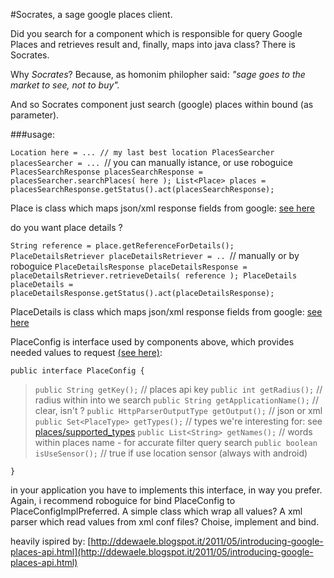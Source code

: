 #Socrates, a sage google places client.

Did you search for a component which is responsible for query Google Places
and retrieves result and, finally, maps into java class? 
There is Socrates.

Why *Socrates*? Because, as homonim philopher said:
*"sage goes to the market to see, not to buy".*

And so Socrates component just search (google) places within bound (as parameter).


###usage:

`Location here = ... // my last best location
PlacesSearcher placesSearcher = ... `// you can manually istance, or use roboguice
`PlacesSearchResponse placesSearchResponse = placesSearcher.searchPlaces( here );
List<Place> places = placesSearchResponse.getStatus().act(placesSearchResponse);`


Place is class which maps json/xml response fields from google: [see here](http://developers.google.com/maps/documentation/places/#PlaceSearchResults)


do you want place details ?


`String reference = place.getReferenceForDetails();
PlaceDetailsRetriever placeDetailsRetriever = .. `// manually or by roboguice
`PlaceDetailsResponse placeDetailsResponse = placeDetailsRetriever.retrieveDetails( reference );
PlaceDetails placeDetails = placeDetailsResponse.getStatus().act(placeDetailsResponse);`

PlaceDetails is class which maps json/xml response fields from google: [see here](https://developers.google.com/maps/documentation/places/#PlaceDetailsResults)


PlaceConfig is interface used by components above, which provides needed values to request [(see here)](https://developers.google.com/maps/documentation/places/#PlaceSearchRequests):

`public interface PlaceConfig {`
>`public String getKey();` // places api key
>`public int getRadius();` // radius within into we search
>`public String getApplicationName();` // clear, isn't ?
>`public HttpParserOutputType getOutput();`	// json or xml
>`public Set<PlaceType> getTypes();`	// types we're interesting for: see [places/supported_types](https://developers.google.com/maps/documentation/places/supported_types)
>`public List<String> getNames();` // words within places name - for accurate filter query search 
>`public boolean isUseSensor();` // true if use location sensor (always with android)

`}`



 
in your application you have to implements this interface, in way you prefer.
Again, i recommend roboguice for bind PlaceConfig to PlaceConfigImplPreferred.
A simple class which wrap all values? A xml parser which read values from xml conf files? 
Choise, implement and bind.


heavily ispired by:
[http://ddewaele.blogspot.it/2011/05/introducing-google-places-api.html](http://ddewaele.blogspot.it/2011/05/introducing-google-places-api.html)
